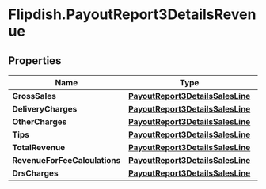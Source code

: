 # Flipdish.PayoutReport3DetailsRevenue

## Properties
Name | Type | Description | Notes
------------ | ------------- | ------------- | -------------
**GrossSales** | [**PayoutReport3DetailsSalesLine**](PayoutReport3DetailsSalesLine.md) |  | [optional] 
**DeliveryCharges** | [**PayoutReport3DetailsSalesLine**](PayoutReport3DetailsSalesLine.md) |  | [optional] 
**OtherCharges** | [**PayoutReport3DetailsSalesLine**](PayoutReport3DetailsSalesLine.md) |  | [optional] 
**Tips** | [**PayoutReport3DetailsSalesLine**](PayoutReport3DetailsSalesLine.md) |  | [optional] 
**TotalRevenue** | [**PayoutReport3DetailsSalesLine**](PayoutReport3DetailsSalesLine.md) |  | [optional] 
**RevenueForFeeCalculations** | [**PayoutReport3DetailsSalesLine**](PayoutReport3DetailsSalesLine.md) |  | [optional] 
**DrsCharges** | [**PayoutReport3DetailsSalesLine**](PayoutReport3DetailsSalesLine.md) |  | [optional] 


